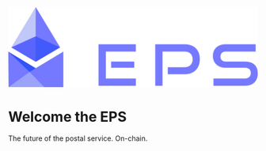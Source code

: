 ![logo](imgs/EPS-opt-1-dark@1920x.png)

# Welcome the EPS 

The future of the postal service. On-chain. 


